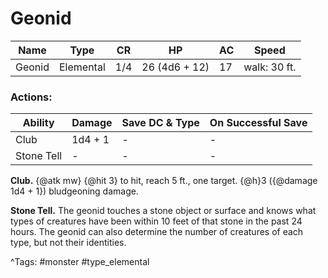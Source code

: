 # Geonid

| Name | Type | CR | HP | AC | Speed |
|------|------|----|----|----|-------|
| Geonid | Elemental | 1/4 | 26 (4d6 + 12) | 17 | walk: 30 ft. |

### Actions:

| Ability | Damage | Save DC & Type | On Successful Save |
|---------|--------|----------------|--------------------|
| Club | 1d4 + 1 | - | - |
| Stone Tell | - | - | - |


**Club.** {@atk mw} {@hit 3} to hit, reach 5 ft., one target. {@h}3 ({@damage 1d4 + 1}) bludgeoning damage.

**Stone Tell.** The geonid touches a stone object or surface and knows what types of creatures have been within 10 feet of that stone in the past 24 hours. The geonid can also determine the number of creatures of each type, but not their identities.

^Tags: #monster #type_elemental